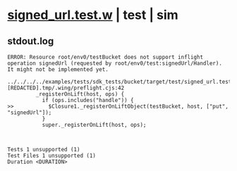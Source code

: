 # [signed_url.test.w](../../../../../../examples/tests/sdk_tests/bucket/signed_url.test.w) | test | sim

## stdout.log
```log
ERROR: Resource root/env0/testBucket does not support inflight operation signedUrl (requested by root/env0/test:signedUrl/Handler).
It might not be implemented yet.

../../../../examples/tests/sdk_tests/bucket/target/test/signed_url.test.wsim.[REDACTED].tmp/.wing/preflight.cjs:42
         _registerOnLift(host, ops) {
           if (ops.includes("handle")) {
>>           $Closure1._registerOnLiftObject(testBucket, host, ["put", "signedUrl"]);
           }
           super._registerOnLift(host, ops);

 
 
Tests 1 unsupported (1)
Test Files 1 unsupported (1)
Duration <DURATION>
```

